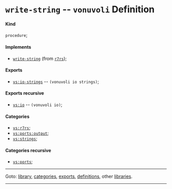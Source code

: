 

<a id='definition__vonuvoli__write-string'></a>

# `write-string` -- `vonuvoli` Definition


<a id='definition__vonuvoli__write-string__kind'></a>

#### Kind

`procedure`;


<a id='definition__vonuvoli__write-string__implements'></a>

#### Implements

 * [`write-string`](../../r7rs/definitions/write-string.md#definition__r7rs__write-string) (from [`r7rs`](../../r7rs/_index.md#library__r7rs));


<a id='definition__vonuvoli__write-string__exports'></a>

#### Exports

 * [`vs:io-strings`](../../vonuvoli/exports/vs_3a_io-strings.md#export__vonuvoli__vs_3a_io-strings) -- `(vonuvoli io strings)`;


<a id='definition__vonuvoli__write-string__exports-recursive'></a>

#### Exports recursive

 * [`vs:io`](../../vonuvoli/exports/vs_3a_io.md#export__vonuvoli__vs_3a_io) -- `(vonuvoli io)`;


<a id='definition__vonuvoli__write-string__categories'></a>

#### Categories

 * [`vs:r7rs`](../../vonuvoli/categories/vs_3a_r7rs.md#category__vonuvoli__vs_3a_r7rs);
 * [`vs:ports:output`](../../vonuvoli/categories/vs_3a_ports_3a_output.md#category__vonuvoli__vs_3a_ports_3a_output);
 * [`vs:strings`](../../vonuvoli/categories/vs_3a_strings.md#category__vonuvoli__vs_3a_strings);


<a id='definition__vonuvoli__write-string__categories-recursive'></a>

#### Categories recursive

 * [`vs:ports`](../../vonuvoli/categories/vs_3a_ports.md#category__vonuvoli__vs_3a_ports);

----

Goto: [library](../../vonuvoli/_index.md#library__vonuvoli), [categories](../../vonuvoli/categories/_index.md#toc__vonuvoli__categories), [exports](../../vonuvoli/exports/_index.md#toc__vonuvoli__exports), [definitions](../../vonuvoli/definitions/_index.md#toc__vonuvoli__definitions), other [libraries](../../_libraries.md#toc__libraries).

----

